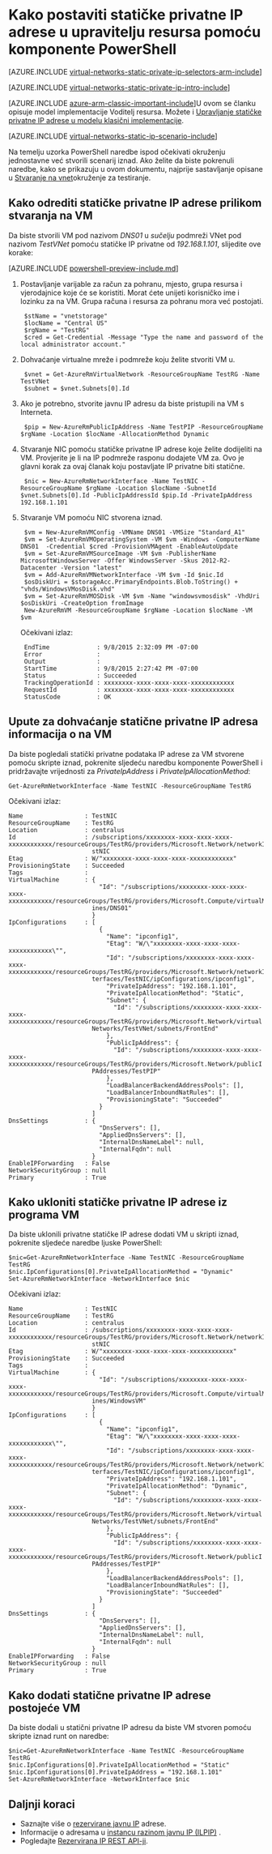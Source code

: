 <properties 
   pageTitle="Kako postaviti statičke privatne IP adrese u Azure Voditelj resursa pomoću komponente PowerShell | Microsoft Azure"
   description="Razumijevanje statičke privatne IP adrese i upravljanje njima u Azure Voditelj resursa pomoću komponente PowerShell"
   services="virtual-network"
   documentationCenter="na"
   authors="jimdial"
   manager="carmonm"
   editor="tysonn"
   tags="azure-resource-manager"
/>
<tags 
   ms.service="virtual-network"
   ms.devlang="na"
   ms.topic="article"
   ms.tgt_pltfrm="na"
   ms.workload="infrastructure-services"
   ms.date="02/23/2016"
   ms.author="jdial" />

# <a name="how-to-set-a-static-private-ip-address-in-resource-manager-by-using-powershell"></a>Kako postaviti statičke privatne IP adrese u upravitelju resursa pomoću komponente PowerShell

[AZURE.INCLUDE [virtual-networks-static-private-ip-selectors-arm-include](../../includes/virtual-networks-static-private-ip-selectors-arm-include.md)]

[AZURE.INCLUDE [virtual-networks-static-private-ip-intro-include](../../includes/virtual-networks-static-private-ip-intro-include.md)]

[AZURE.INCLUDE [azure-arm-classic-important-include](../../includes/azure-arm-classic-important-include.md)]U ovom se članku opisuje model implementacije Voditelj resursa. Možete i [Upravljanje statičke privatne IP adrese u modelu klasični implementacije](virtual-networks-static-private-ip-classic-ps.md).

[AZURE.INCLUDE [virtual-networks-static-ip-scenario-include](../../includes/virtual-networks-static-ip-scenario-include.md)]

Na temelju uzorka PowerShell naredbe ispod očekivati okruženju jednostavne već stvorili scenarij iznad. Ako želite da biste pokrenuli naredbe, kako se prikazuju u ovom dokumentu, najprije sastavljanje opisane u [Stvaranje na vnet](virtual-networks-create-vnet-arm-ps.md)okruženje za testiranje.

## <a name="how-to-specify-a-static-private-ip-address-when-creating-a-vm"></a>Kako odrediti statičke privatne IP adrese prilikom stvaranja na VM
Da biste stvorili VM pod nazivom *DNS01* u *sučelju* podmreži VNet pod nazivom *TestVNet* pomoću statičke IP privatne od *192.168.1.101*, slijedite ove korake:

[AZURE.INCLUDE [powershell-preview-include.md](../../includes/powershell-preview-include.md)]

1. Postavljanje varijable za račun za pohranu, mjesto, grupa resursa i vjerodajnice koje će se koristiti. Morat ćete unijeti korisničko ime i lozinku za na VM. Grupa računa i resursa za pohranu mora već postojati.

        $stName = "vnetstorage"
        $locName = "Central US"
        $rgName = "TestRG"
        $cred = Get-Credential -Message "Type the name and password of the local administrator account."

3. Dohvaćanje virtualne mreže i podmreže koju želite stvoriti VM u.

        $vnet = Get-AzureRmVirtualNetwork -ResourceGroupName TestRG -Name TestVNet  
        $subnet = $vnet.Subnets[0].Id

4. Ako je potrebno, stvorite javnu IP adresu da biste pristupili na VM s Interneta.

        $pip = New-AzureRmPublicIpAddress -Name TestPIP -ResourceGroupName $rgName -Location $locName -AllocationMethod Dynamic

5. Stvaranje NIC pomoću statičke privatne IP adrese koje želite dodijeliti na VM. Provjerite je li na IP podmreže rasponu dodajete VM za. Ovo je glavni korak za ovaj članak koju postavljate IP privatne biti statične.

        $nic = New-AzureRmNetworkInterface -Name TestNIC -ResourceGroupName $rgName -Location $locName -SubnetId $vnet.Subnets[0].Id -PublicIpAddressId $pip.Id -PrivateIpAddress 192.168.1.101

6. Stvaranje VM pomoću NIC stvorena iznad.

        $vm = New-AzureRmVMConfig -VMName DNS01 -VMSize "Standard_A1"
        $vm = Set-AzureRmVMOperatingSystem -VM $vm -Windows -ComputerName DNS01  -Credential $cred -ProvisionVMAgent -EnableAutoUpdate
        $vm = Set-AzureRmVMSourceImage -VM $vm -PublisherName MicrosoftWindowsServer -Offer WindowsServer -Skus 2012-R2-Datacenter -Version "latest"
        $vm = Add-AzureRmVMNetworkInterface -VM $vm -Id $nic.Id
        $osDiskUri = $storageAcc.PrimaryEndpoints.Blob.ToString() + "vhds/WindowsVMosDisk.vhd"
        $vm = Set-AzureRmVMOSDisk -VM $vm -Name "windowsvmosdisk" -VhdUri $osDiskUri -CreateOption fromImage
        New-AzureRmVM -ResourceGroupName $rgName -Location $locName -VM $vm 

    Očekivani izlaz:

        EndTime             : 9/8/2015 2:32:09 PM -07:00
        Error               : 
        Output              : 
        StartTime           : 9/8/2015 2:27:42 PM -07:00
        Status              : Succeeded
        TrackingOperationId : xxxxxxxx-xxxx-xxxx-xxxx-xxxxxxxxxxxx
        RequestId           : xxxxxxxx-xxxx-xxxx-xxxx-xxxxxxxxxxxx
        StatusCode          : OK 


## <a name="how-to-retrieve-static-private-ip-address-information-for-a-vm"></a>Upute za dohvaćanje statične privatne IP adresa informacija o na VM
Da biste pogledali statički privatne podataka IP adrese za VM stvorene pomoću skripte iznad, pokrenite sljedeću naredbu komponente PowerShell i pridržavajte vrijednosti za *PrivateIpAddress* i *PrivateIpAllocationMethod*:

    Get-AzureRmNetworkInterface -Name TestNIC -ResourceGroupName TestRG

Očekivani izlaz:

    Name                 : TestNIC
    ResourceGroupName    : TestRG
    Location             : centralus
    Id                   : /subscriptions/xxxxxxxx-xxxx-xxxx-xxxx-xxxxxxxxxxxx/resourceGroups/TestRG/providers/Microsoft.Network/networkInterfaces/Te
                           stNIC
    Etag                 : W/"xxxxxxxx-xxxx-xxxx-xxxx-xxxxxxxxxxxx"
    ProvisioningState    : Succeeded
    Tags                 : 
    VirtualMachine       : {
                             "Id": "/subscriptions/xxxxxxxx-xxxx-xxxx-xxxx-xxxxxxxxxxxx/resourceGroups/TestRG/providers/Microsoft.Compute/virtualMach
                           ines/DNS01"
                           }
    IpConfigurations     : [
                             {
                               "Name": "ipconfig1",
                               "Etag": "W/\"xxxxxxxx-xxxx-xxxx-xxxx-xxxxxxxxxxxx\"",
                               "Id": "/subscriptions/xxxxxxxx-xxxx-xxxx-xxxx-xxxxxxxxxxxx/resourceGroups/TestRG/providers/Microsoft.Network/networkIn
                           terfaces/TestNIC/ipConfigurations/ipconfig1",
                               "PrivateIpAddress": "192.168.1.101",
                               "PrivateIpAllocationMethod": "Static",
                               "Subnet": {
                                 "Id": "/subscriptions/xxxxxxxx-xxxx-xxxx-xxxx-xxxxxxxxxxxx/resourceGroups/TestRG/providers/Microsoft.Network/virtual
                           Networks/TestVNet/subnets/FrontEnd"
                               },
                               "PublicIpAddress": {
                                 "Id": "/subscriptions/xxxxxxxx-xxxx-xxxx-xxxx-xxxxxxxxxxxx/resourceGroups/TestRG/providers/Microsoft.Network/publicI
                           PAddresses/TestPIP"
                               },
                               "LoadBalancerBackendAddressPools": [],
                               "LoadBalancerInboundNatRules": [],
                               "ProvisioningState": "Succeeded"
                             }
                           ]
    DnsSettings          : {
                             "DnsServers": [],
                             "AppliedDnsServers": [],
                             "InternalDnsNameLabel": null,
                             "InternalFqdn": null
                           }
    EnableIPForwarding   : False
    NetworkSecurityGroup : null
    Primary              : True

## <a name="how-to-remove-a-static-private-ip-address-from-a-vm"></a>Kako ukloniti statičke privatne IP adrese iz programa VM
Da biste uklonili privatne statičke IP adrese dodati VM u skripti iznad, pokrenite sljedeće naredbe ljuske PowerShell:
    
    $nic=Get-AzureRmNetworkInterface -Name TestNIC -ResourceGroupName TestRG
    $nic.IpConfigurations[0].PrivateIpAllocationMethod = "Dynamic"
    Set-AzureRmNetworkInterface -NetworkInterface $nic

Očekivani izlaz:

    Name                 : TestNIC
    ResourceGroupName    : TestRG
    Location             : centralus
    Id                   : /subscriptions/xxxxxxxx-xxxx-xxxx-xxxx-xxxxxxxxxxxx/resourceGroups/TestRG/providers/Microsoft.Network/networkInterfaces/Te
                           stNIC
    Etag                 : W/"xxxxxxxx-xxxx-xxxx-xxxx-xxxxxxxxxxxx"
    ProvisioningState    : Succeeded
    Tags                 : 
    VirtualMachine       : {
                             "Id": "/subscriptions/xxxxxxxx-xxxx-xxxx-xxxx-xxxxxxxxxxxx/resourceGroups/TestRG/providers/Microsoft.Compute/virtualMach
                           ines/WindowsVM"
                           }
    IpConfigurations     : [
                             {
                               "Name": "ipconfig1",
                               "Etag": "W/\"xxxxxxxx-xxxx-xxxx-xxxx-xxxxxxxxxxxx\"",
                               "Id": "/subscriptions/xxxxxxxx-xxxx-xxxx-xxxx-xxxxxxxxxxxx/resourceGroups/TestRG/providers/Microsoft.Network/networkIn
                           terfaces/TestNIC/ipConfigurations/ipconfig1",
                               "PrivateIpAddress": "192.168.1.101",
                               "PrivateIpAllocationMethod": "Dynamic",
                               "Subnet": {
                                 "Id": "/subscriptions/xxxxxxxx-xxxx-xxxx-xxxx-xxxxxxxxxxxx/resourceGroups/TestRG/providers/Microsoft.Network/virtual
                           Networks/TestVNet/subnets/FrontEnd"
                               },
                               "PublicIpAddress": {
                                 "Id": "/subscriptions/xxxxxxxx-xxxx-xxxx-xxxx-xxxxxxxxxxxx/resourceGroups/TestRG/providers/Microsoft.Network/publicI
                           PAddresses/TestPIP"
                               },
                               "LoadBalancerBackendAddressPools": [],
                               "LoadBalancerInboundNatRules": [],
                               "ProvisioningState": "Succeeded"
                             }
                           ]
    DnsSettings          : {
                             "DnsServers": [],
                             "AppliedDnsServers": [],
                             "InternalDnsNameLabel": null,
                             "InternalFqdn": null
                           }
    EnableIPForwarding   : False
    NetworkSecurityGroup : null
    Primary              : True

## <a name="how-to-add-a-static-private-ip-address-to-an-existing-vm"></a>Kako dodati statične privatne IP adrese postojeće VM
Da biste dodali u statični privatne IP adresu da biste VM stvoren pomoću skripte iznad runt on naredbe:

    $nic=Get-AzureRmNetworkInterface -Name TestNIC -ResourceGroupName TestRG
    $nic.IpConfigurations[0].PrivateIpAllocationMethod = "Static"
    $nic.IpConfigurations[0].PrivateIpAddress = "192.168.1.101"
    Set-AzureRmNetworkInterface -NetworkInterface $nic

## <a name="next-steps"></a>Daljnji koraci

- Saznajte više o [rezervirane javnu IP](virtual-networks-reserved-public-ip.md) adrese.
- Informacije o adresama u [instancu razinom javnu IP (ILPIP)](virtual-networks-instance-level-public-ip.md) .
- Pogledajte [Rezervirana IP REST API-ji](https://msdn.microsoft.com/library/azure/dn722420.aspx).